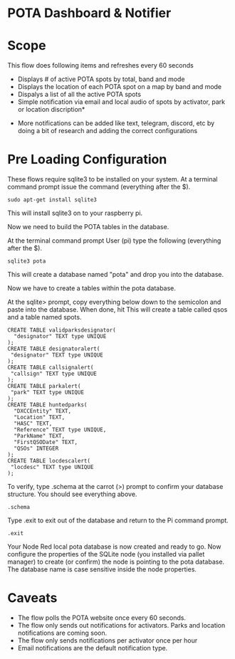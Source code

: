 POTA Dashboard & Notifier
=============

# Scope 

This flow does following items and refreshes every 60 seconds
- Displays # of active POTA spots by total, band and mode
- Displays the location of each POTA spot on a map by band and mode
- Dispalys a list of all the active POTA spots
- Simple notification via email and local audio of spots by activator, park or location discription*

* More notifications can be added like text, telegram, discord, etc by doing a bit of research and adding the correct configurations

# Pre Loading Configuration

These flows require sqlite3 to be installed on your system.  At a terminal command prompt issue the command (everything after the $).
```
sudo apt-get install sqlite3
```
This will install sqlite3 on to your raspberry pi.

Now we need to build the POTA tables in the database. 

At the terminal command prompt User (pi) type the following (everything after the $).
```
sqlite3 pota
```
This will create a database named "pota" and drop you into the database.

Now we have to create a tables within the pota database.

At the sqlite> prompt, copy everything below down to the semicolon and paste into the database.  When done, hit <enter>  This will create a table called qsos and a table named spots.


```
CREATE TABLE validparksdesignator(
  "designator" TEXT type UNIQUE
);
CREATE TABLE designatoralert(
 "designator" TEXT type UNIQUE
);
CREATE TABLE callsignalert(
 "callsign" TEXT type UNIQUE
);
CREATE TABLE parkalert(
 "park" TEXT type UNIQUE
);
CREATE TABLE huntedparks(
  "DXCCEntity" TEXT,
  "Location" TEXT,
  "HASC" TEXT,
  "Reference" TEXT type UNIQUE,
  "ParkName" TEXT,
  "FirstQSODate" TEXT,
  "QSOs" INTEGER
);
CREATE TABLE locdescalert(
 "locdesc" TEXT type UNIQUE
);
```
To verify, type .schema at the carrot (>) prompt to confirm your database structure.  You should see everything above.
```
.schema
```
Type .exit to exit out of the database and return to the Pi command prompt.
```
.exit 
```
Your Node Red local pota database is now created and ready to go.  Now configure the properties of the SQLite node (you installed via pallet manager) to create (or confirm) the node is pointing to the pota database.  The database name is case sensitive inside the node properties.  

# Caveats
- The flow polls the POTA website once every 60 seconds.
- The flow only sends out notifications for activators.  Parks and location notifications are coming soon.
- The flow only sends notifications per activator once per hour
- Email notifications are the default notification type.
